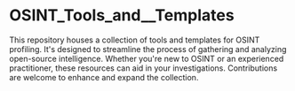 # OSINT_Tools_and__Templates
This repository houses a collection of tools and templates for OSINT profiling. It's designed to streamline the process of gathering and analyzing open-source intelligence. Whether you're new to OSINT or an experienced practitioner, these resources can aid in your investigations. Contributions are welcome to enhance and expand the collection.
